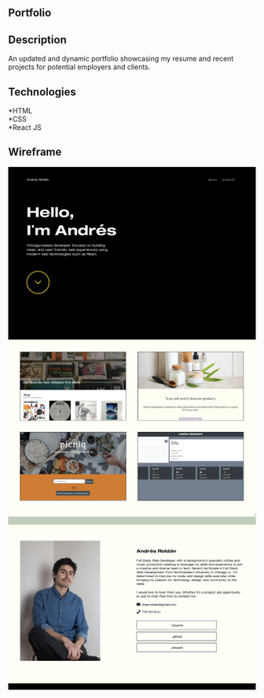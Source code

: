 ## Portfolio 

## Description

An updated and dynamic portfolio showcasing my resume and recent projects for potential employers and clients. 

## Technologies

*HTML</br>
*CSS</br>
*React JS</br>




## Wireframe

![](src/assets/images/portfolio-screenshot.png)
![](src/assets/images/portfolio-screenshot3.png)
![](src/assets/images/portfolio-screenshot2.png)
